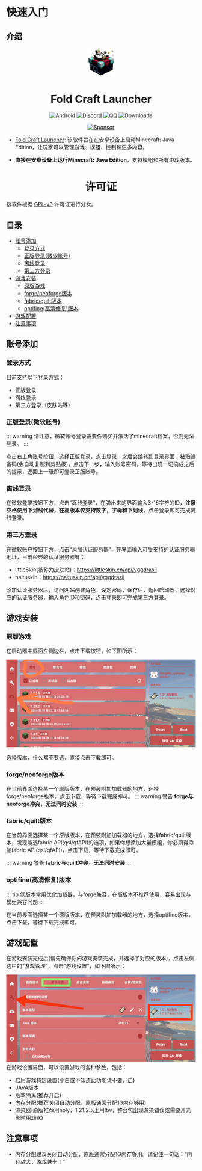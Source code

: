 # 快速入门

## 介绍

<div align="center">
    <img width="75" src="./img/fcl_logo.png
    "></img>
</div>

<h1 align="center">Fold Craft Launcher</h1>

<div align="center">

![Android](https://img.shields.io/badge/Android-3DDC84?style=for-the-badge&logo=android&logoColor=white)
[![Discord](https://img.shields.io/badge/Discord-4903FC?style=for-the-badge&logo=discord&logoColor=white)](https://discord.gg/ffhvuXTwyV)
[![QQ](https://img.shields.io/badge/QQ-4903FC?style=for-the-badge&logoColor=white)](http://qm.qq.com/cgi-bin/qm/qr?_wv=1027&k=LwxydGEvBZJnn09sXOjkQo9tuuLcYwx5&authKey=seyY5pPUCIHMWS5FqVryq926T0G2GarSXetpxxV9DJxBVt%2FPcg1vxN%2F%2FXpsCowyk&noverify=0&group_code=762054349)
![Downloads](https://img.shields.io/github/downloads/FCL-Team/FoldCraftLauncher/total?color=green&style=for-the-badge)

[![Sponsor](https://img.shields.io/badge/sponsor-30363D?style=for-the-badge&logo=GitHub-Sponsors&logoColor=#EA4AAA)](https://afdian.com/@tungs)

</div>

- [Fold Craft Launcher](https://foldcraftlauncher.cn):
  该软件旨在在安卓设备上启动Minecraft: Java Edition，让玩家可以管理游戏、模组、控制和更多内容。

- **直接在安卓设备上运行Minecraft: Java Edition**，支持模组和所有游戏版本。

<h1 align="center">许可证</h1>

该软件根据 [GPL-v3](https://www.gnu.org/licenses/gpl-3.0.html) 许可证进行分发。



## 目录

- [账号添加](#账号添加)
  - [登录方式](#登录方式)
  - [正版登录(微软账号)](#正版登录微软账号)
  - [离线登录](#离线登录)
  - [第三方登录](#第三方登录)
- [游戏安装 ](#游戏安装)
  - [原版游戏](#原版游戏)
  - [forge/neoforge版本](#forgeneoforge版本)
  - [fabric/quilt版本](#fabricquilt版本)
  - [optifine(高清修复)版本](#optifine高清修复版本)
- [游戏配置](#游戏配置)
- [注意事项](#注意事项)

## 账号添加

### 登录方式

目前支持以下登录方式：
- 正版登录
- 离线登录
- 第三方登录（皮肤站等）

### 正版登录(微软账号)
::: warning
请注意，微软账号登录需要你购买并激活了minecraft档案，否则无法登录。
:::

点击右上角账号按钮，选择正版登录，点击登录，之后会跳转到登录界面，粘贴设备码(会自动复制到剪贴板)，点击下一步，输入账号密码，等待出现一切搞成之后的提示，返回上一级即可登录正版账号。

### 离线登录

在微软登录按钮下方，点击“离线登录”，在弹出来的界面输入3-16字符的ID，**注意空格使用下划线代替，在高版本仅支持数字，字母和下划线**，点击登录即可完成离线登录。

### 第三方登录

在微软账户按钮下方，点击“添加认证服务器”，在界面输入可受支持的认证服务器地址，目前经典的认证服务器有：
- littleSkin(被称为皮肤站)：https://littleskin.cn/api/yggdrasil
- naituskin：https://naituskin.cn/api/yggdrasil

添加认证服务器后，访问网站创建角色，设定密码，保存后，返回启动器，选择对应的认证服务器，输入角色ID和密码，点击登录即可完成第三方登录。

## 游戏安装

### 原版游戏

在启动器主界面左侧边栏，点击下载按钮，如下图所示：

![下载游戏](./img/download.png)

选择版本，什么都不要选，直接点击下载即可。

### forge/neoforge版本

在当前界面选择某一个原版版本，在预装附加加载器的地方，选择forge/neoforge版本，点击下载，等待下载完成即可。
::: warning 警告
**forge与neoforge冲突，无法同时安装**
:::
### fabric/quilt版本

在当前界面选择某一个原版版本，在预装附加加载器的地方，选择fabric/quilt版本，发现能选fabric API(qsl/qfAPI)的选项，如果你想添加大量模组，你必须得添加fabric API(qsl/qfAPI)，点击下载，等待下载完成即可。

::: warning 警告
**fabric与quilt冲突，无法同时安装**
:::
### optifine(高清修复)版本

::: tip
低版本常用优化加载器，与forge兼容，在高版本不推荐使用，容易出现与模组兼容问题
:::

在当前界面选择某一个原版版本，在预装附加加载器的地方，选择optifine版本，点击下载，等待下载完成即可。

## 游戏配置

在游戏安装完成后(请先确保你的游戏安装完成，并选择了对应的版本)，点击左侧边栏的“游戏管理”，点击“游戏设置”，如下图所示：

![游戏设置](./img/game_setting.png)
在游戏设置界面，可以设置游戏的各种参数，包括：
- 启用游戏特定设置(小白或不知道此功能请不要开启)
- JAVA版本
- 版本隔离(推荐开启)
- 内存分配(推荐关闭自动分配，原版通常分配1G内存够用)
- 渲染器(原版推荐用holy，1.21.2以上用ltw，整合包出现渲染错误或需要开光影时用zink)

## 注意事项

- 内存分配建议关闭自动分配，原版通常分配1G内存够用。请记住一句话：“内存越大，游戏越卡！”